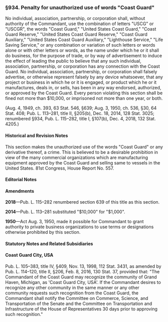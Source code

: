 ### §934. Penalty for unauthorized use of words "Coast Guard" ###

No individual, association, partnership, or corporation shall, without authority of the Commandant, use the combination of letters "USCG" or "USCGR", the words "Coast Guard," "United States Coast Guard," "Coast Guard Reserve," "United States Coast Guard Reserve," "Coast Guard Auxiliary," "United States Coast Guard Auxiliary," "Lighthouse Service," "Life Saving Service," or any combination or variation of such letters or words alone or with other letters or words, as the name under which he or it shall do business, for the purpose of trade, or by way of advertisement to induce the effect of leading the public to believe that any such individual, association, partnership, or corporation has any connection with the Coast Guard. No individual, association, partnership, or corporation shall falsely advertise, or otherwise represent falsely by any device whatsoever, that any project or business in which he or it is engaged, or product which he or it manufactures, deals in, or sells, has been in any way endorsed, authorized, or approved by the Coast Guard. Every person violating this section shall be fined not more than $10,000, or imprisoned not more than one year, or both.

(Aug. 4, 1949, ch. 393, 63 Stat. 546, §639; Aug. 3, 1950, ch. 536, §30, 64 Stat. 408; Pub. L. 113–281, title II, §205(b), Dec. 18, 2014, 128 Stat. 3025; renumbered §934, Pub. L. 115–282, title I, §107(b), Dec. 4, 2018, 132 Stat. 4205.)

#### Historical and Revision Notes ####

This section makes the unauthorized use of the words "Coast Guard" or any derivative thereof, a crime. This is believed to be a desirable prohibition in view of the many commercial organizations which are manufacturing equipment approved by the Coast Guard and selling same to vessels in the United States. 81st Congress, House Report No. 557.

#### **Editorial Notes** ####

#### Amendments ####

**2018**—Pub. L. 115–282 renumbered section 639 of this title as this section.

**2014**—Pub. L. 113–281 substituted "$10,000" for "$1,000".

**1950**—Act Aug. 3, 1950, made it possible for Commandant to grant authority to private business organizations to use terms or designations otherwise prohibited by this section.

#### **Statutory Notes and Related Subsidiaries** ####

#### Coast Guard City, USA ####

Pub. L. 105–383, title IV, §409, Nov. 13, 1998, 112 Stat. 3431, as amended by Pub. L. 114–120, title II, §206, Feb. 8, 2016, 130 Stat. 37, provided that: "The Commandant of the Coast Guard may recognize the community of Grand Haven, Michigan, as 'Coast Guard City, USA'. If the Commandant desires to recognize any other community in the same manner or any other community requests such recognition from the Coast Guard, the Commandant shall notify the Committee on Commerce, Science, and Transportation of the Senate and the Committee on Transportation and Infrastructure of the House of Representatives 30 days prior to approving such recognition."